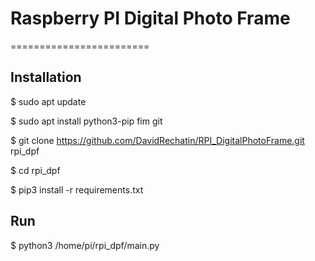# Raspberry PI Digital Photo Frame
========================

## Installation

$ sudo apt update

$ sudo apt install python3-pip fim git

$ git clone https://github.com/DavidRechatin/RPI_DigitalPhotoFrame.git rpi_dpf

$ cd rpi_dpf

$ pip3 install -r requirements.txt

## Run

$ python3 /home/pi/rpi_dpf/main.py
